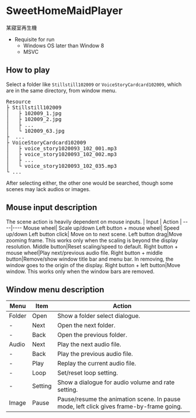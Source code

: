 # SweetHomeMaidPlayer
某寢室再生機  
- Requisite for run
  - Windows OS later than Window 8
  - MSVC
 
## How to play

Select a folder like `Stillstill102009` or `VoiceStoryCardcard102009`, which are in the same directory, from window menu.
<pre>
Resource
├ Stillstill102009
│   ├ 102009_1.jpg
│   ├ 102009_2.jpg
│   ├ ...
│   └ 102009_63.jpg
├  ...
├ VoiceStoryCardcard102009
│   ├ voice_story1020093_102_001.mp3
│   ├ voice_story1020093_102_002.mp3
│   ├ ...
│   └ voice_story1020093_102_035.mp3
└ ...
</pre>

After selecting either, the other one would be searched, though some scenes may lack audios or images.

## Mouse input description

The scene action is heavily dependent on mouse inputs.
| Input | Action |
----|---- 
Mouse wheel| Scale up/down
Left button + mouse wheel| Speed up/down
Left button click| Move on to next scene.
Left button drag|Move zooming frame. This works only when the scaling is beyond the display resolution.
Middle button|Reset scaling/speed to default.
Right button + mouse wheel|Play next/previous audio file.
Right button + middle button|Remove/show window title bar and menu bar. In removing, the window goes to the origin of the display.
Right button + left button|Move window. This works only when the window bars are removed.

## Window menu description

| Menu | Item | Action |
----|---- |---- 
Folder| Open| Show a folder select dialogue.
 -| Next| Open the next folder.
 -| Back| Open the previous folder.
Audio| Next| Play the next audio file.
 -| Back| Play the previous audio file.
 -| Play| Replay the current audio file.
 -| Loop| Set/reset loop setting.
 -| Setting| Show a dialogue for audio volume and rate setting.
Image| Pause| Pause/resume the animation scene. In pause mode, left click gives frame-by-frame going.
